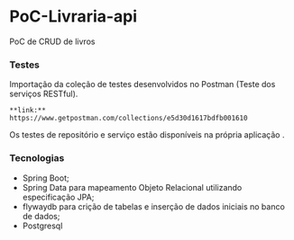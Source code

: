 # PoC-Livraria-api

PoC de CRUD de livros

### Testes ###

Importação da coleção de testes desenvolvidos no Postman (Teste dos serviços RESTful). 

	**link:**	https://www.getpostman.com/collections/e5d30d1617bdfb001610

Os testes de repositório e serviço estão disponíveis na própria aplicação .

### Tecnologias ###

- Spring Boot; 
- Spring Data para mapeamento Objeto Relacional utilizando especificação JPA; 
- flywaydb para crição de tabelas e inserção de dados iniciais no banco de dados;
- Postgresql 
